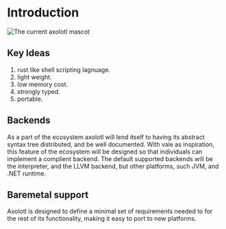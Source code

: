 # Introduction

![The current axolotl mascot](/book/axolotl.jpg)

## Key Ideas
1. rust like shell scripting lagnuage.
2. light weight.
3. low memory cost.
4. strongly typed.
5. portable.

## Backends
As a part of the ecosystem axolotl will lend itself to having its abstract syntax tree distributed, and be well documented. With vale as inspiration, this feature of the ecosystem will be designed so that individuals can implement a complient backend. The default supported backends will be the interpreter, and the LLVM backend, but other platforms, such JVM, and .NET runtime.

## Baremetal support
Axolotl is designed to define a minimal set of requirements needed to for the rest of its functionality, making it easy to port to new platforms.